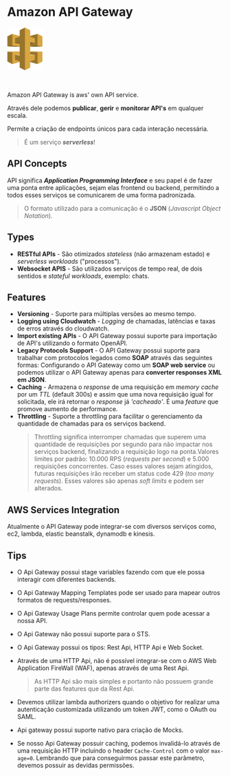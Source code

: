 # Amazon API Gateway

<img height=100px; alt="api-gateway_logo" src="../../../images/api-gateway.png" />

<p>&nbsp;</p>

Amazon API Gateway is aws' own API service.

Através dele podemos **publicar**, **gerir** e **monitorar API's** em qualquer escala.

Permite a criação de endpoints únicos para cada interação necessária.

> É um serviço ***serverless***!

## API Concepts

API significa ***Application Programming Interface*** e seu papel é de fazer uma ponta entre aplicações, sejam elas frontend ou backend, permitindo a todos esses serviços se comunicarem de uma forma padronizada.

> O formato utilizado para a comunicação é o **JSON** (*Javascript Object Notation*).

## Types

- **RESTful APIs** - São otimizados *stateless* (não armazenam estado) e *serverless workloads* ("processos").
- **Websocket APIS** - São utilizados serviços de tempo real, de dois sentidos e *stateful workloads*, exemplo: chats.

## Features

- **Versioning** - Suporte para múltiplas versões ao mesmo tempo.
- **Logging using Cloudwatch** - *Logging* de chamadas, latências e taxas de erros através do cloudwatch.
- **Import existing APIs** - O API Gateway possui suporte para importação de API's utilizando o formato OpenAPI.
- **Legacy Protocols Support** - O API Gateway possui suporte para trabalhar com protocolos legados como **SOAP** através das seguintes formas: Configurando o API Gateway como um **SOAP web service** ou podemos utilizar o API Gateway apenas para **converter responses XML em JSON**.
- **Caching** - Armazena o *response* de uma requisição em *memory cache* por um *TTL* (default 300s) e assim que uma nova requisição igual for solicitada, ele irá retornar o *response* já *'cacheado'*. É uma *feature* que promove aumento de performance. 
- **Throttling** - Suporte a throttling para facilitar o gerenciamento da quantidade de chamadas para os serviços backend.
    > Throttling significa interromper chamadas que superem uma quantidade de requisições por segundo para não impactar nos serviços backend, finalizando a requisição logo na ponta.Valores limites por padrão: 10.000 RPS (*requests per second*) e 5.000 requisições concorrentes. Caso esses valores sejam atingidos, futuras requisições irão receber um status code 429 (*too many requests*). Esses valores são apenas *soft limits* e podem ser alterados.

## AWS Services Integration

Atualmente o API Gateway pode integrar-se com diversos serviços como, ec2, lambda, elastic beanstalk, dynamodb e kinesis.

## Tips

- O Api Gateway possui stage variables fazendo com que ele possa interagir com diferentes backends.

- O Api Gateway Mapping Templates pode ser usado para mapear outros formatos de requests/responses.

- O Api Gateway Usage Plans permite controlar quem pode acessar a nossa API.

- O Api Gateway não possui suporte para o STS.

- O Api Gateway possui os tipos: Rest Api, HTTP Api e Web Socket.

- Através de uma HTTP Api, não é possível integrar-se com o AWS Web Application FireWall (WAF), apenas através de uma Rest Api.
    > As HTTP Api são mais simples e portanto não possuem grande parte das features que da Rest Api.

- Devemos utilizar lambda authorizers quando o objetivo for  realizar uma autenticação customizada utilizando um token JWT, como o OAuth ou SAML.

- Api gateway possui suporte nativo para criação de Mocks.

- Se nosso Api Gateway possuir caching, podemos invalidá-lo através de uma requisição HTTP incluindo o header ```Cache-Control``` com o valor ```max-age=0```. Lembrando que para conseguirmos passar este parâmetro, devemos possuir as devidas permissões.
